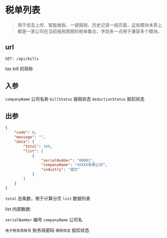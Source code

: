 # 税单列表

> 用于信息上传、智能做账、一键报税、历史记录一级页面，这些模块本质上都是一家公司在当前报税周期的税单集合，字段多一点用于兼容多个模块。

## url

```
GET: /api/bills
```

tax bill 的简称

## 入参

`companyName` 公司名称
`billStatus` 报税状态
`deductionStatus` 抵扣状态

## 出参

```json
{
    "code": 0,
    "message": "",
    "data": {
        "total": 300,
        "list": [
            {
                "serialNumber": "00001",
                "companyName": "XXXXX有限公司",
                "industry": "餐饮"
            }
        ]
    }
}
```

`total` 总条数，用于计算分页
`list` 数据列表

list 内部数据:

`serialNumber` 编号
`companyName` 公司名



`` 电子税务局账号
`` 账务局密码
`` 报税状态
`` 抵扣状态


